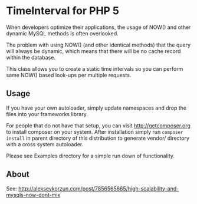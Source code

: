TimeInterval for PHP 5
==========================

When developers optimize their applications, the usage of NOW() and other dynamic MySQL methods is often overlooked. 

The problem with using NOW() (and other identical methods) that the query will always be dynamic, which means that there will be no cache record within the database.

This class allows you to create a static time intervals so you can perform same NOW() based look-ups per multiple requests.

Usage
-----

If you have your own autoloader, simply update namespaces and drop the files
into your frameworks library.

For people that do not have that setup, you can visit http://getcomposer.org to install
composer on your system. After installation simply run `composer install` in parent
directory of this distribution to generate vendor/ directory with a cross system autoloader.

Please see Examples directory for a simple run down of functionality.


About
-----

See: http://alekseykorzun.com/post/7856565665/high-scalability-and-mysqls-now-dont-mix
